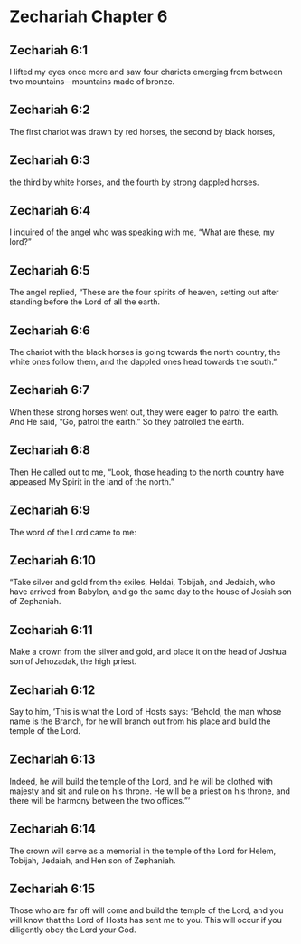 # Zechariah Chapter 6

## Zechariah 6:1
I lifted my eyes once more and saw four chariots emerging from between two mountains—mountains made of bronze.

## Zechariah 6:2
The first chariot was drawn by red horses, the second by black horses,

## Zechariah 6:3
the third by white horses, and the fourth by strong dappled horses.

## Zechariah 6:4
I inquired of the angel who was speaking with me, “What are these, my lord?”

## Zechariah 6:5
The angel replied, “These are the four spirits of heaven, setting out after standing before the Lord of all the earth.

## Zechariah 6:6
The chariot with the black horses is going towards the north country, the white ones follow them, and the dappled ones head towards the south.”

## Zechariah 6:7
When these strong horses went out, they were eager to patrol the earth. And He said, “Go, patrol the earth.” So they patrolled the earth.

## Zechariah 6:8
Then He called out to me, “Look, those heading to the north country have appeased My Spirit in the land of the north.”

## Zechariah 6:9
The word of the Lord came to me:

## Zechariah 6:10
“Take silver and gold from the exiles, Heldai, Tobijah, and Jedaiah, who have arrived from Babylon, and go the same day to the house of Josiah son of Zephaniah.

## Zechariah 6:11
Make a crown from the silver and gold, and place it on the head of Joshua son of Jehozadak, the high priest.

## Zechariah 6:12
Say to him, ‘This is what the Lord of Hosts says: “Behold, the man whose name is the Branch, for he will branch out from his place and build the temple of the Lord.

## Zechariah 6:13
Indeed, he will build the temple of the Lord, and he will be clothed with majesty and sit and rule on his throne. He will be a priest on his throne, and there will be harmony between the two offices.”’

## Zechariah 6:14
The crown will serve as a memorial in the temple of the Lord for Helem, Tobijah, Jedaiah, and Hen son of Zephaniah.

## Zechariah 6:15
Those who are far off will come and build the temple of the Lord, and you will know that the Lord of Hosts has sent me to you. This will occur if you diligently obey the Lord your God.
